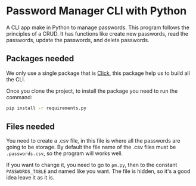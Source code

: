 # Password Manager CLI with Python
A CLI app make in Python to manage passwords. This program follows the principles of a CRUD. It has functions like create new passwords, read the passwords, update the passwords, and delete passwords.

## Packages needed
We only use a single package that is [Click](https://click.palletsprojects.com/en/8.0.x/), this package help us to build all the CLI.

Once you clone the project, to install the package you need to run the command:
```bash
pip install -r requirements.py
```

## Files needed
You need to create a .csv file, in this file is where all the passwords are going to be storage. By default the file name of the .csv files must be `.passwords.csv`, so the program will works well.

If you want to change it, you need to go to `pm.py`, then to the constant `PASSWORDS_TABLE` and named like you want. The file is hidden, so it's a good idea leave it as it is.